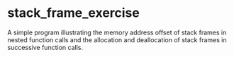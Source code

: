 # stack_frame_exercise
A simple program illustrating the memory address offset of stack frames in nested function calls and the allocation and deallocation of stack frames in successive function calls.
